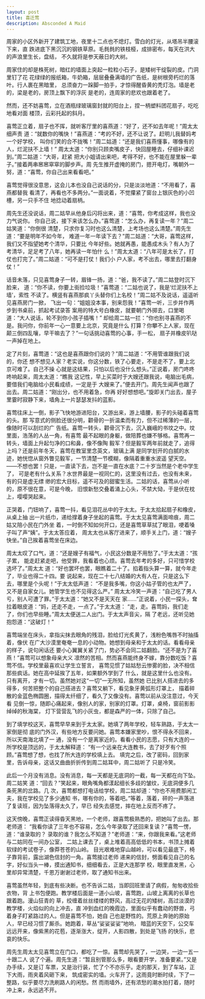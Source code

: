 ```yaml
---
layout: post
title: 喜迁莺
description: Absconded A Maid
---
```


周家的小区外新开了建筑工地，夜里十二点也不熄灯。雪白的灯光，从塔吊半腰滚下来，直
跌进底下黑沉沉的钢铁草原。毛毵毵的铁枝桠，成排密布，每天在洪大的声浪里生长，盘结，
不久就将是参天蔽日的大树。

周家住的却是株死树，暗红的墙面上突起一粒粒小石子，是矮树干绽裂的皮。门洞里钉了花
花绿绿的报纸箱，牛奶箱，层层叠叠满墙的广告纸，是树根旁朽烂的落叶。行人裹在黑暗里，
总须奋力一跺脚一拍手，才惊得醒昏黄的秃灯泡。墙是老的，梁是老的，房顶上飘下的浮灰
是老的，连周家的悲欢也跟着老了。

然而，还不妨喜莺，立在酒瓶绿玻璃窗封就的阳台上，捏一柄塑料团花扇子，吃吃地看对面
楼顶，云彩托起的斜月。

喜莺正立着，扇子也不挥，就听客厅里的喜燕道：“好了，还不如去年呢！”周太太细声责
道：“就数你的嘴快！”喜燕道：“考的不好，还不让说了。赶明儿我替妈考一个好学校，
叫你们笑的合不拢嘴！”周二姑道：“还是我们喜燕懂事，哪像有的人，烂泥扶不上墙！”
周太太道：“你别只顾卖嘴皮子，快回屋睡去，仔细补课迟到。”周二姑道：“大哥，赶紧
把大小姐请出来吧，考得不好，也不能在屋里躲一辈子。”接着两串窸窸窣窣的脚步声。周
先生推开虚掩的房门，摁开电灯，嘴朝外一努，道：“喜莺，你自己出来看看吧。”

喜莺觉得很没意思，这会儿本也没自己说话的分，只是淡淡地道：“不用看了，喜燕都替我
看清了，再看也不多两分。”一面说着，不觉攥紧了窗台上银灰色的小凹槽，另一只手不住
地捻动着扇柄。

周先生还没说话，周二姑早从他身后闪将出来，道：“喜莺，你考成这样，我也没力气说你。
你自己说，接下来该怎么办。”喜莺道：“怎么办，再复读一年？”周二姑笑道：“你倒很
清楚，只求你复习时也这么清楚，上考场也这么清楚。”周先生道：“要是明年不如今年，
难道一年一年读下去？”周二姑道：“大哥，喜莺这样，我们又不指望她考个清华，只要比
今年好些。她就再愚，能愚成木头？有人为了考清华，足足考了八年，她再读一年怕什
么！”周太太道：“八年可是太长了，打仗也打完了。”周二姑道：“可不是打仗！我们小
户人家，考不出去，哪里去打翻身仗！”

话音未落，只见喜莺身子一转，眉锋一扬，道：“爸，我不读了。”周二姑登时沉下脸来，
道：“你不读，你要上街捡垃圾！”喜莺道：“二姑也说了，我是‘烂泥扶不上墙’，索性
不读了。横竖有喜燕那疯丫头替你们上名校！”周二姑不及说话，遥遥听见喜燕房门一掀，
飞出一句：“姐姐没本事，别来怨我！”喜莺一听，三步并作两步到书桌前，抓起考试录答
案用的特大号白橡皮，就要朝门外掷去，口里喝道：“大人说话，轮不到你小孩子插嘴！”
却给周二姑一拦：“你也别寻喜燕的不是。我问你，你前年一心一意要上北京，究竟是什么
打算？你攀不上人家，现在颠三倒四乱嚷，早干嘛去了？”一句话挑动喜莺的心事，手一松，
扇子并橡皮叭哒一声掉在地上。

定了片刻，喜莺道：“这也是喜燕跟你们说的？”周二姑道：“不用管谁跟我们说的，你还
想不想见人家？老实说，你这分数，铁了心要走，不是走不了，要上北京可难了。自己不操
心就是这结果，只怕以后也没什么想头。”正说着，房门咚咚咚响起来，周太太道：“瞧我
这记性，早上买菜时于大嫂还跟我说，电脑出毛病，要借我们电脑给小民看成绩，一定是于
大嫂来了。”便去开门。周先生闻声也跟了出去。周二姑道：“刚出分，也不用着急，你再
好好想想吧。”旋即关门出去，屋子里霎时寂静下来，墙角上一片瑟瑟发抖的蓝影。

喜莺往床上一倒，影子飞快地游进阳台，又游出来，游上墙腰，影子的头碰着喜莺的头。那
写意式的侧脸还很分明，颧骨的一折温柔而有力，但不过稀薄的一层，像随时可以刮烂的广
告纸。喜莺一转头，颧骨沉下去，沉入巍峨的书坟之中。坟里面，浩荡的人丛一角，有喜莺
最不起眼的身躯，做陪葬也嫌不够格。喜莺再一转头，墙面上升起匀净的口和鼻，像不像陶
毅军？但是毅军两年前就走了，追得上吗？还是前年冬天，喜莺在教室里念英文，玻璃上满
是同学划开的白腻的水迹，她恍惚从窗外瞥见毅军，一节清楚一节模糊，像隔着重重水波遥
望天空。——不想也罢！只是，一直读下去，岂不是一直在水底？二十岁当然是个老中学生了，
可是老有什么关系？水世界最是一视同仁的，这里没有过去，也没有未来，有的只是虚无缥
缈的宏大目标，遥不可及的甜蜜生活。二姑的话，喜莺从小听的，原不很在意，可是今晚，
旧恨新愁交叠着涌上心头，不禁大恸，于是伏在枕上，嘤嘤哭起来。

正哭着，门钮响了，喜莺一抖，看见泪花丛中的于太太。于太太拾起扇子和橡皮，从桌上抽
出一片纸巾，递给撑着身子坐起的喜莺。于太太见喜莺满面啼痕，周二姑又陪小民在门外坐
着，一时倒不知如何开口，还是喜莺草草拭了眼泪，哽着嗓子叫了声“姨”。于太太答应着，
周太太也从客厅进来了，顺手关上门，道：“嫂子快坐。”自己挨着喜莺坐在床边。

周太太叹了口气，道：“还是嫂子有福气，小民这分数是不用愁了。”于太太道：“孩子累，
能走赶紧走吧，他受罪，我看着也心烦。喜莺去年考的多好，只可惜学校选坏了。”周太太
道：“好也罢坏也罢，眼瞧着二十了。掐着指头算一算，就今年走了，毕业也得二十四。要
说起来，现在二十七八结婚的大有人在，只是这么下去，哪里是个头呢！”于太太低声道：
“不是我多嘴，你这小姑子管的也太严了，又不是自家女儿。她管学生也不见得这么严。”
周太太冷笑一声道：“自己吃了男人亏，别人可遭了罪。”于太太道：“她又不是天天在
家……”正说着，小民一探头，耷拉着眼皮道：“妈，还走不走，一点了。”于太太道：
“走，走。喜莺妈，我们走了，你们也早些睡。”周太太便送二人出门。于太太声音尖，隔
了老远，还听见她抱怨道：“这破灯！”

喜莺端坐在床头，拿指尖抹去眼角的残泪，脸给灯光炙黄了，浅粉色嘴唇不时抽搐着，像伏
在广大沙漠里奄奄一息的小动物。她想到母亲和于太太的话。看看母亲的样子，说句闲话还
要小心翼翼关紧了门，势必不会同二姑翻脸。“还不是为了喜燕！”喜莺可以想象母亲大义
凛然的苦相。然而喜燕能终身不嫁，靠分数吃饭？喜莺不信。学校里最喜欢让学生立誓言，
喜莺见惯了姑姑愁云惨雾的脸，决不相信那些疯话。她在高中延挨了五年，如果额外学到了
什么，就是这里什么也没有。只有离开，才有一切。虽然她对这“一切”一无所知，虽然她
已比别人搭进去的多得多，何苦把整个的自己搭进去？喜莺又躺下，看见象牙黄弧形灯罩上，
描着碎散的金蓝色椭圆圈，描得太纤细了，看久了又像没有。喜莺以前从没注意过，今天看
见倒一惊，随即心痛起来，像别人的家，别家的灯罩。灯罩，桌椅，窗前影影绰绰的秋海棠，
灯下营营乱飞的小灰虫，都是森严的一体，只除了自己。

到了填学校这天，喜莺早早来到于太太家。她填了两年学校，轻车熟路，于太太一家倒是彻
底的门外汉，有些地方反要问她。喜莺本嫌家里吵，恨不得永不回来，所以天南海北填了一
通，没有一个是离家近的。看看小民的志愿，只有大连的一所学校是顶远的，于太太解释道：
“有一个远亲在大连教书，去了好歹有个照顾。”喜莺想了想，也找了所大连的学校填上去。
填完之后，改了密码，回到家里，告诉母亲，这话又曲曲折折传到周二姑耳中，周二姑听了
只是冷笑。

此后一个月没有消息。没有消息，每一天都是无底洞的一截，每一天都在向下坠。周二姑笑
道：“回去？”笑起来，眼角嘴角都漾起细长多歧的皱纹，无底洞便多几条死黑的岔路。几
次，喜莺都想打电话给学校，周二姑却道：“你也不用费那闲工夫，我在学校见了多少通知
书，哪有你的，等着吧。”等着，落着，砰的一声落进了复读班，因为坠落得太久了，早已
经失去感觉，摔在地上反而不疼了。

这天傍晚，喜莺正读得昏天黑地，一个老师，跟喜莺极熟悉的，把她叫了出去。那老师道：
“我看你读了三年也不容易，怎么今年录取了还回来复读？”喜莺一愣，道：“谁录取的？
录取的谁？我怎么不知道？”老师道：“来，你跟我来看。”这老师与二姑同在一间办公室，
二姑上课去了，桌上堆着高高低低的书本，书顶上摊着软绿的考试卷子，像莽苍苍的山岭。
目光艰难地穿山越岭，可以看见最底下，椅子靠背前，露出湖色信封的一角。喜莺接过老师
递来的信封，劈面看见自己的名字，好似当头一棒，摸出通知书，细细看去，正是大连那学
校，眼里直发黑，心里却异常清楚，千恩万谢谢过老师，取了通知书出来。

喜莺虽然年轻，到底有些决断。也不告诉二姑，当即回班里请了病假，匆匆收拾些衣物，背
上书包便跑。教学楼后面是一道小山坡，喜莺跑，山坡上离离的长草也跟着跑。漫山狂青的
草，绞缠着丝丝缕缕的野风，高过无花的矮树，高过淡漠的教学楼，火焰似的向上冲去，直
冲到血红的晚霞边，里面似乎有蠢动的野兽，弓着身子盯紧路过的人。但是喜莺不怕，她自
己也是野性的。荒原上奔驰的原始人，早已经习惯了厮杀。她跑着，草丛“娑娑娑娑”地响，
暗蓝的天空下，公交车远远开来，像紫黑的花苞，逐渐涨大，绽开，人影四散，到处是飞扬
的快乐，悲哀的快乐。

周先生周太太见喜莺立在门口，都吃了一惊。喜莺却先哭了，一边哭，一边一五一十跟二人
说了个遍。周先生道：“暂且别管那么多，眼看要开学，准备要紧。”又是办手续，又是订
车票，又是治行装，忙了个不亦乐乎。走的那天，到了车站，正下大雨，雨夹着风砸下来，
筑成密实的墙。火车开了，这雨竟时断时续，下了一整路，似乎要尽力洗刷路人的闲愁。然
而雨墙外，还有浓愁的潮水拍打着，随时冲上来，永远逃不开。